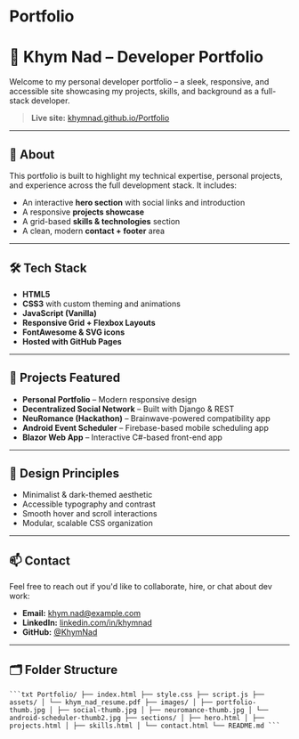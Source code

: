 # Portfolio
# 💼 Khym Nad – Developer Portfolio

Welcome to my personal developer portfolio – a sleek, responsive, and accessible site showcasing my projects, skills, and background as a full-stack developer.

> **Live site:** [khymnad.github.io/Portfolio](https://khymnad.github.io/Portfolio)

---

## 📌 About

This portfolio is built to highlight my technical expertise, personal projects, and experience across the full development stack. It includes:

- An interactive **hero section** with social links and introduction
- A responsive **projects showcase**
- A grid-based **skills & technologies** section
- A clean, modern **contact + footer** area

---

## 🛠 Tech Stack

- **HTML5**  
- **CSS3** with custom theming and animations  
- **JavaScript (Vanilla)**  
- **Responsive Grid + Flexbox Layouts**  
- **FontAwesome & SVG icons**  
- **Hosted with GitHub Pages**

---

## 🚀 Projects Featured

- **Personal Portfolio** – Modern responsive design
- **Decentralized Social Network** – Built with Django & REST
- **NeuRomance (Hackathon)** – Brainwave-powered compatibility app
- **Android Event Scheduler** – Firebase-based mobile scheduling app
- **Blazor Web App** – Interactive C#-based front-end app

---

## 🧠 Design Principles

- Minimalist & dark-themed aesthetic
- Accessible typography and contrast
- Smooth hover and scroll interactions
- Modular, scalable CSS organization

---

## 📫 Contact

Feel free to reach out if you'd like to collaborate, hire, or chat about dev work:

- **Email:** khym.nad@example.com  
- **LinkedIn:** [linkedin.com/in/khymnad](https://www.linkedin.com/in/khym-nad-76b262235)  
- **GitHub:** [@KhymNad](https://github.com/KhymNad)

---

## 🗂 Folder Structure

<pre><code>```txt Portfolio/ ├── index.html ├── style.css ├── script.js ├── assets/ │ └── khym_nad_resume.pdf ├── images/ │ ├── portfolio-thumb.jpg │ ├── social-thumb.jpg │ ├── neuromance-thumb.jpg │ └── android-scheduler-thumb2.jpg ├── sections/ │ ├── hero.html │ ├── projects.html │ ├── skills.html │ └── contact.html └── README.md ```</code></pre>